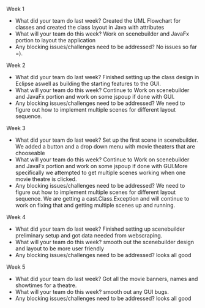 Week 1
- What did your team do last week?
Created the UML Flowchart for classes and created the class layout in Java with attributes
- What will your team do this week?
Work on scenebuilder and JavaFx portion to layout the application
- Any blocking issues/challenges need to be addressed?
No issues so far =).

Week 2
- What did your team do last week?
Finished setting up the class design in Eclipse aswell as building the starting features to the GUI.
- What will your team do this week?
Continue to Work on scenebuilder and JavaFx portion and work on some jspoup if done with GUI.
- Any blocking issues/challenges need to be addressed?
We need to figure out how to implement multiple scenes for different layout sequence.

Week 3
- What did your team do last week?
Set up the first scene in scenebuilder. We added a button and a drop down menu with movie theaters that are chooseable 
- What will your team do this week?
Continue to Work on scenebuilder and JavaFx portion and work on some jspoup if done with GUI.More specifically we attempted to get multiple scenes working when one movie theatre is clicked. 
- Any blocking issues/challenges need to be addressed?
We need to figure out how to implement multiple scenes for different layout sequence. We are getting a cast.Class.Exception and will continue to work on fixing that and getting multiple scenes up and running.

Week 4
- What did your team do last week?
Finished setting up scenebuilder preliminary setup and got data needed from webscraping.
- What will your team do this week?
smooth out the scenebuilder design and layout to be more user friendly
- Any blocking issues/challenges need to be addressed?
looks all good

Week 5
- What did your team do last week?
Got all the movie banners, names and showtimes for a theatre.
- What will your team do this week?
smooth out any GUI bugs.
- Any blocking issues/challenges need to be addressed?
looks all good

